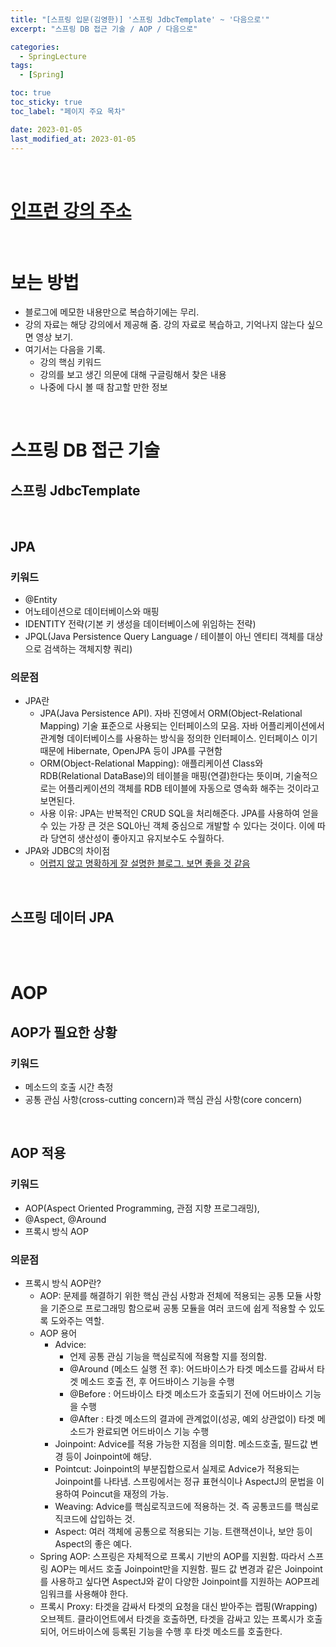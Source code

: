 ```yaml
---
title: "[스프링 입문(김영한)] '스프링 JdbcTemplate' ~ '다음으로'"
excerpt: "스프링 DB 접근 기술 / AOP / 다음으로"

categories:
  - SpringLecture
tags:
  - [Spring]

toc: true
toc_sticky: true
toc_label: "페이지 주요 목차"

date: 2023-01-05
last_modified_at: 2023-01-05
---
```


<br>

# [인프런 강의 주소](https://www.inflearn.com/course/%EC%8A%A4%ED%94%84%EB%A7%81-%EC%9E%85%EB%AC%B8-%EC%8A%A4%ED%94%84%EB%A7%81%EB%B6%80%ED%8A%B8/dashboard)

<br>

# 보는 방법

- 블로그에 메모한 내용만으로 복습하기에는 무리.
- 강의 자료는 해당 강의에서 제공해 줌. 강의 자료로 복습하고, 기억나지 않는다 싶으면 영상 보기.
- 여기서는 다음을 기록.
  - 강의 핵심 키워드
  - 강의를 보고 생긴 의문에 대해 구글링해서 찾은 내용
  - 나중에 다시 볼 때 참고할 만한 정보

<br>

# 스프링 DB 접근 기술

## 스프링 JdbcTemplate

<br>

## JPA

### 키워드

- @Entity
- 어노테이션으로 데이터베이스와 매핑
- IDENTITY 전략(기본 키 생성을 데이터베이스에 위임하는 전략)
- JPQL(Java Persistence Query Language / 테이블이 아닌 엔티티 객체를 대상으로 검색하는 객체지향 쿼리)

### 의문점

- JPA란
  - JPA(Java Persistence API). 자바 진영에서 ORM(Object-Relational Mapping) 기술 표준으로 사용되는 인터페이스의 모음. 자바 어플리케이션에서 관계형 데이터베이스를 사용하는 방식을 정의한 인터페이스. 인터페이스 이기 때문에 Hibernate, OpenJPA 등이 JPA를 구현함
  - ORM(Object-Relational Mapping): 애플리케이션 Class와 RDB(Relational DataBase)의 테이블을 매핑(연결)한다는 뜻이며, 기술적으로는 어플리케이션의 객체를 RDB 테이블에 자동으로 영속화 해주는 것이라고 보면된다.
  - 사용 이유: JPA는 반복적인 CRUD SQL을 처리해준다. JPA를 사용하여 얻을 수 있는 가장 큰 것은 SQL아닌 객체 중심으로 개발할 수 있다는 것이다. 이에 따라 당연히 생산성이 좋아지고 유지보수도 수월하다.
- JPA와 JDBC의 차이점
  - [어렵지 않고 명확하게 잘 설명한 블로그. 보면 좋을 것 같음](https://velog.io/@kkimbj18/JPA-%EA%B8%B0%EB%B3%B8-%EA%B0%9C%EB%85%90%EA%B3%BC-%EC%82%AC%EC%9A%A9-%EC%9D%B4%EC%9C%A0-Feat.-JDBC)

<br>

## 스프링 데이터 JPA

<br><br>

# AOP

## AOP가 필요한 상황

### 키워드

- 메소드의 호출 시간 측정
- 공통 관심 사항(cross-cutting concern)과 핵심 관심 사항(core concern)

<br>

## AOP 적용

### 키워드

- AOP(Aspect Oriented Programming, 관점 지향 프로그래밍),
- @Aspect, @Around
- 프록시 방식 AOP

### 의문점

- 프록시 방식 AOP란?
  - AOP: 문제를 해결하기 위한 핵심 관심 사항과 전체에 적용되는 공통 모듈 사항을 기준으로 프로그래밍 함으로써 공통 모듈을 여러 코드에 쉽게 적용할 수 있도록 도와주는 역할.
  - AOP 용어
    - Advice:
      - 언제 공통 관심 기능을 핵심로직에 적용할 지를 정의함.
      - @Around (메소드 실행 전 후): 어드바이스가 타겟 메소드를 감싸서 타겟 메소드 호출 전, 후 어드바이스 기능을 수행
      - @Before : 어드바이스 타겟 메소드가 호출되기 전에 어드바이스 기능을 수행
      - @After : 타겟 메소드의 결과에 관계없이(성공, 예외 상관없이) 타겟 메소드가 완료되면 어드바이스 기능 수행
    - Joinpoint: Advice를 적용 가능한 지점을 의미함. 메소드호출, 필드값 변경 등이 Joinpoint에 해당.
    - Pointcut: Joinpoint의 부분집합으로서 실제로 Advice가 적용되는 Joinpoint를 나타냄. 스프링에서는 정규 표현식이나 AspectJ의 문법을 이용하여 Poincut을 재정의 가능.
    - Weaving: Advice를 핵심로직코드에 적용하는 것. 즉 공통코드를 핵심로직코드에 삽입하는 것.
    - Aspect: 여러 객체에 공통으로 적용되는 기능. 트랜잭션이나, 보안 등이 Aspect의 좋은 예다.
  - Spring AOP: 스프링은 자체적으로 프록시 기반의 AOP를 지원함. 따라서 스프링 AOP는 메서드 호출 Joinpoint만을 지원함. 필드 값 변경과 같은 Joinpoint를 사용하고 싶다면 AspectJ와 같이 다양한 Joinpoint를 지원하는 AOP프레임워크를 사용해야 한다.
  - 프록시 Proxy: 타겟을 감싸서 타겟의 요청을 대신 받아주는 랩핑(Wrapping) 오브젝트. 클라이언트에서 타겟을 호출하면, 타겟을 감싸고 있는 프록시가 호출되어, 어드바이스에 등록된 기능을 수행 후 타겟 메소드를 호출한다.
